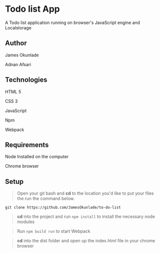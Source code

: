 
# Todo list App
A Todo list application running on browser's JavaScript engine and Localstorage


## Author
James Okunlade

Adnan Afsari

## Technologies
HTML 5

CSS 3

JavaScript

Npm

Webpack

## Requirements
Node Installed on the computer

Chrome browser

## Setup
> Open your git bash and **cd** to the location you'd like to put your files the run the command below.

`git clone https://github.com/JamesOkunlade/to-do-list`

> **cd** into the project and run `npm install` to install the necessary node modules

> Run `npm build run` to start Webpack

> **cd** into the dist folder and open up the index.html file in your chrome browser
